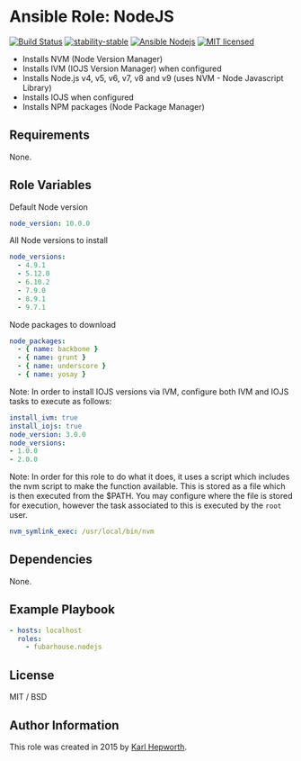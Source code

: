 # Ansible Role: NodeJS

[![Build Status](https://img.shields.io/travis/fubarhouse/ansible-role-nodejs/master.svg?style=for-the-badge)](https://travis-ci.org/fubarhouse/ansible-role-nodejs)
[![stability-stable](https://img.shields.io/badge/stability-stable-green.svg?style=for-the-badge)](https://github.com/orangemug/stability-badges)
[![Ansible Nodejs](https://img.shields.io/ansible/role/4921.svg?style=for-the-badge)](https://galaxy.ansible.com/fubarhouse/nodejs)
[![MIT licensed](https://img.shields.io/badge/license-MIT-blue.svg?style=for-the-badge)](https://raw.githubusercontent.com/fubarhouse/ansible-role-nodejs/master/LICENSE)

* Installs NVM (Node Version Manager)
* Installs IVM (IOJS Version Manager) when configured
* Installs Node.js v4, v5, v6, v7, v8 and v9 (uses NVM - Node Javascript Library)
* Installs IOJS when configured
* Installs NPM packages (Node Package Manager)

## Requirements

  None. 

## Role Variables

Default Node version
````yaml
node_version: 10.0.0
````

All Node versions to install
````yaml
node_versions:
  - 4.9.1
  - 5.12.0
  - 6.10.2
  - 7.9.0
  - 8.9.1
  - 9.7.1
````

Node packages to download
````yaml
node_packages:
  - { name: backbone }
  - { name: grunt }
  - { name: underscore }
  - { name: yosay }
````

Note: In order to install IOJS versions via IVM, configure both IVM and IOJS tasks to execute as follows:
````yaml
install_ivm: true
install_iojs: true
node_version: 3.0.0
node_versions:
- 1.0.0
- 2.0.0
````

Note: In order for this role to do what it does, it uses a script which includes the nvm script to make the function available. This is stored as a file which is then executed from the $PATH. You may configure where the file is stored for execution, however the task associated to this is executed by the `root` user.
````yaml
nvm_symlink_exec: /usr/local/bin/nvm
````

## Dependencies

  None.

## Example Playbook
````yaml
- hosts: localhost
  roles:
    - fubarhouse.nodejs
````

## License

MIT / BSD

## Author Information

This role was created in 2015 by [Karl Hepworth](https://twitter.com/fubarhouse).